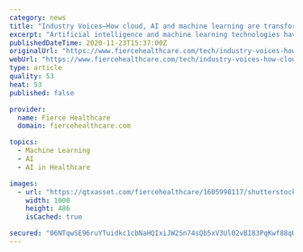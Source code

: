 ```yaml
---
category: news
title: "Industry Voices—How cloud, AI and machine learning are transforming healthcare through COVID-19 and beyond"
excerpt: "Artificial intelligence and machine learning technologies have revolutionized the COVID-19 healthcare response and will remain critical well beyond the pandemic. Here are just a few of the ways in which COVID-19 has spurred lasting digital transformation within the healthcare industry."
publishedDateTime: 2020-11-23T15:37:00Z
originalUrl: "https://www.fiercehealthcare.com/tech/industry-voices-how-cloud-ai-and-machine-learning-are-transforming-healthcare-through-covid-19"
webUrl: "https://www.fiercehealthcare.com/tech/industry-voices-how-cloud-ai-and-machine-learning-are-transforming-healthcare-through-covid-19"
type: article
quality: 53
heat: 53
published: false

provider:
  name: Fierce Healthcare
  domain: fiercehealthcare.com

topics:
  - Machine Learning
  - AI
  - AI in Healthcare

images:
  - url: "https://qtxasset.com/fiercehealthcare/1605998117/shutterstock_1154735041.jpg/shutterstock_1154735041.jpg?MrxsGtXtZcyI.Q4pV0YvFxd.yTFvo99G"
    width: 1000
    height: 486
    isCached: true

secured: "06NTqwSE96ruYTuidkc1cbNaHQIxiJW2Sn74sQb5xV3Ul02vBI83PqKwf88qUwXfry9aLO3JoRpgC6JBkwT2jgajtBDf9pUxCyOoGKw2Yg4v6i37Nm/Vr+ffkqE6KaLpt68YmgR7mnNLArUllabVxAGdlsRPNp7VkNwbNa4TZ8FJ8KrbN31wdxudoDT7AYyR8jk8bW0sAJvnV4CuIi8MhUXgvMM3HTS/DSlH+HV5rYac39lwI++kRxY77wN4LR1RTlOCuCyMJyOYsx3q2EPLWx5PS8HB706XuPcpfc5G7ekIR7sAZ16+ntLeHfvFiuMAFhIJuwz2WocA6+S4PV7HFIZLiYWFgqHPck8iuM246Is=;uIqVmHbdUZeVZ0wRGqFGOA=="
---
```


